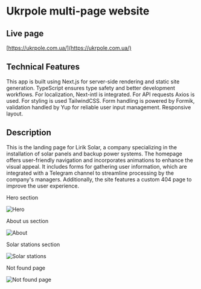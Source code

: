# Ukrpole multi-page website

## Live page

[https://ukrpole.com.ua/](https://ukrpole.com.ua/)

## Technical Features

This app is built using Next.js for server-side rendering and static site generation. TypeScript ensures type safety and better development workflows. For localization, Next-intl is integrated. For API requests Axios is used. For styling is used TailwindCSS. Form handling is powered by Formik, validation handled by Yup for reliable user input management. Responsive layout.

## Description

This is the landing page for Lirik Solar, a company specializing in the installation of solar panels and backup power systems. The homepage offers user-friendly navigation and incorporates animations to enhance the visual appeal. It includes forms for gathering user information, which are integrated with a Telegram channel to streamline processing by the company's managers. Additionally, the site features a custom 404 page to improve the user experience.

Hero section

![Hero](/public/images/screenshots/hero.webp)

About us section

![About](/public/images/screenshots/about.webp)

Solar stations section

![Solar stations](/public/images/screenshots/stations.webp)

Not found page

![Not found page](/public/images/screenshots/notFound.webp)

